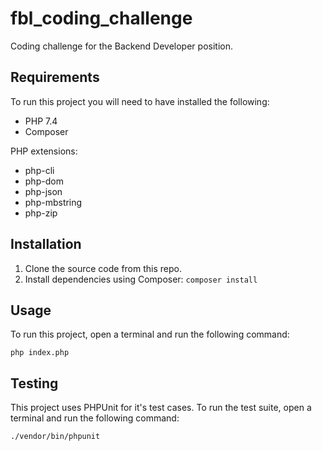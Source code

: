 # fbl_coding_challenge
Coding challenge for the Backend Developer position.

## Requirements

To run this project you will need to have installed the following:
- PHP 7.4
- Composer

PHP extensions:
- php-cli
- php-dom
- php-json
- php-mbstring
- php-zip

## Installation

1. Clone the source code from this repo.
2. Install dependencies using Composer: `composer install`

## Usage

To run this project, open a terminal and run the following command:

`php index.php`

## Testing

This project uses PHPUnit for it's test cases. To run the test suite, open a terminal and run the following command:

`./vendor/bin/phpunit`
